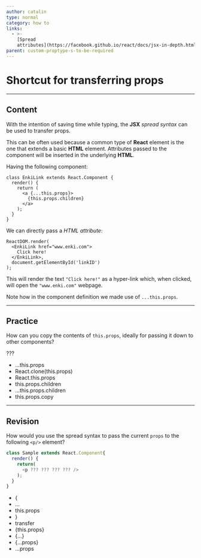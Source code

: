 ```yaml
---
author: catalin
type: normal
category: how to
links:
  - >-
    [Spread
    attributes](https://facebook.github.io/react/docs/jsx-in-depth.html#spread-attributes){website}
parent: custom-proptype-s-to-be-required
---
```


# Shortcut for transferring props


---

## Content

With the intention of saving time while typing, the **JSX** *spread syntax* can be used to transfer props.

This can be often used because a common type of **React** element is the one that extends a basic **HTML** element. Attributes passed to the component will be inserted in the underlying **HTML**.

Having the following component:

```plain-text
class EnkiLink extends React.Component {
  render() {
    return (
      <a {...this.props}>
        {this.props.children}
      </a>
    );
  }
}
```

We can directly pass a *HTML attribute*:

```plain-text
ReactDOM.render(
  <EnkiLink href="www.enki.com">
    Click here!
  </EnkiLink>,
  document.getElementById('linkID')
);
```

This will render the text `"Click here!"` as a hyper-link which, when clicked, will open the `"www.enki.com"` webpage.

Note how in the component definition we made use of `...this.props`.


---

## Practice

How can you copy the contents of `this.props`, ideally for passing it down to other components?

???

- ...this.props
- React.clone(this.props)
- React.this.props
- this.props.children
- ...this.props.children
- this.props.copy


---

## Revision

How would you use the spread syntax to pass the current `props` to the following `<p/>` element?

```javascript
class Sample extends React.Component{
  render() {
    return(
      <p ??? ??? ??? ??? />
    );
  }
}
```

- {
- ...
- this.props
- }
- transfer
- {this.props}
- {...}
- {...props}
- ...props
